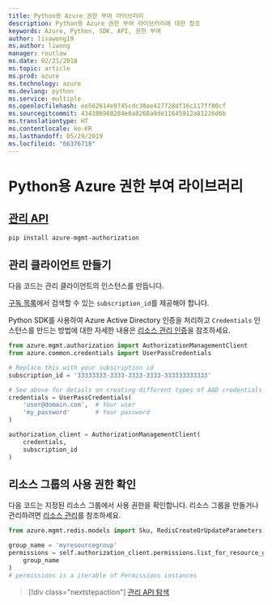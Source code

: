 ```yaml
---
title: Python용 Azure 권한 부여 라이브러리
description: Python용 Azure 권한 부여 라이브러리에 대한 참조
keywords: Azure, Python, SDK, API, 권한 부여
author: lisawong19
ms.author: liwong
manager: routlaw
ms.date: 02/21/2018
ms.topic: article
ms.prod: azure
ms.technology: azure
ms.devlang: python
ms.service: multiple
ms.openlocfilehash: ee562614e9745cdc38ae427728df16c117ff80cf
ms.sourcegitcommit: 434186988284e0a8268a9de11645912a81226d6b
ms.translationtype: HT
ms.contentlocale: ko-KR
ms.lasthandoff: 05/29/2019
ms.locfileid: "66376718"
---
```

# <a name="azure-authorization-libraries-for-python"></a>Python용 Azure 권한 부여 라이브러리

## <a name="management-apipythonapioverviewazureauthorizationmanagement"></a>[관리 API](/python/api/overview/azure/authorization/management)

```bash
pip install azure-mgmt-authorization
```

## <a name="create-the-management-client"></a>관리 클라이언트 만들기

다음 코드는 관리 클라이언트의 인스턴스를 만듭니다.

[구독 목록](https://manage.windowsazure.com/#Workspaces/AdminTasks/SubscriptionMapping)에서 검색할 수 있는 ``subscription_id``를 제공해야 합니다.

Python SDK를 사용하여 Azure Active Directory 인증을 처리하고 ``Credentials`` 인스턴스를 만드는 방법에 대한 자세한 내용은 [리소스 관리 인증](/python/azure/python-sdk-azure-authenticate)을 참조하세요.

```python
from azure.mgmt.authorization import AuthorizationManagementClient
from azure.common.credentials import UserPassCredentials

# Replace this with your subscription id
subscription_id = '33333333-3333-3333-3333-333333333333'

# See above for details on creating different types of AAD credentials
credentials = UserPassCredentials(
    'user@domain.com',  # Your user
    'my_password'       # Your password
)

authorization_client = AuthorizationManagementClient(
    credentials,
    subscription_id
)
```

## <a name="check-permissions-for-a-resource-group"></a>리소스 그룹의 사용 권한 확인

다음 코드는 지정된 리소스 그룹에서 사용 권한을 확인합니다. 리소스 그룹을 만들거나 관리하려면 [리소스 관리](/python/api/overview/azure/azure.mgmt.resource)를 참조하세요.

```python
from azure.mgmt.redis.models import Sku, RedisCreateOrUpdateParameters

group_name = 'myresourcegroup'
permissions = self.authorization_client.permissions.list_for_resource_group(
    group_name
)
# permissions is a iterable of Permissions instances
```

> [!div class="nextstepaction"]
> [관리 API 탐색](/python/api/overview/azure/authorization/management)
